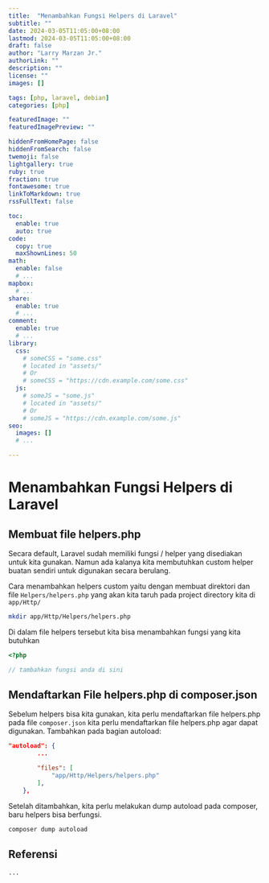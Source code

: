 ```yaml
---
title:  "Menambahkan Fungsi Helpers di Laravel"
subtitle: ""
date: 2024-03-05T11:05:00+08:00
lastmod: 2024-03-05T11:05:00+08:00
draft: false 
author: "Larry Marzan Jr."
authorLink: ""
description: ""
license: ""
images: []

tags: [php, laravel, debian]
categories: [php]

featuredImage: ""
featuredImagePreview: ""

hiddenFromHomePage: false
hiddenFromSearch: false
twemoji: false
lightgallery: true
ruby: true
fraction: true
fontawesome: true
linkToMarkdown: true
rssFullText: false

toc:
  enable: true
  auto: true
code:
  copy: true
  maxShownLines: 50
math:
  enable: false
  # ...
mapbox:
  # ...
share:
  enable: true
  # ...
comment:
  enable: true
  # ...
library:
  css:
    # someCSS = "some.css"
    # located in "assets/"
    # Or
    # someCSS = "https://cdn.example.com/some.css"
  js:
    # someJS = "some.js"
    # located in "assets/"
    # Or
    # someJS = "https://cdn.example.com/some.js"
seo:
  images: []
  # ...

---
```


# Menambahkan Fungsi Helpers di Laravel

## Membuat file helpers.php

Secara default, Laravel sudah memiliki fungsi / helper yang disediakan untuk kita gunakan. Namun ada kalanya kita membutuhkan custom helper buatan sendiri untuk digunakan secara berulang.

Cara menambahkan helpers custom yaitu dengan membuat direktori dan file `Helpers/helpers.php` yang akan kita taruh pada project directory kita di `app/Http/`
```bash
mkdir app/Http/Helpers/helpers.php
```
Di dalam file helpers tersebut kita bisa menambahkan fungsi yang kita butuhkan
```php
<?php

// tambahkan fungsi anda di sini

```

## Mendaftarkan File helpers.php di composer.json
Sebelum helpers bisa kita gunakan, kita perlu mendaftarkan file helpers.php pada file `composer.json` kita perlu mendaftarkan file helpers.php agar dapat digunakan. Tambahkan pada bagian autoload:
```json
"autoload": {
        ...

        "files": [
            "app/Http/Helpers/helpers.php"
        ],
    },
```
Setelah ditambahkan, kita perlu melakukan dump autoload pada composer, baru helpers bisa berfungsi.
```bash
composer dump autoload
```

## Referensi

`...`